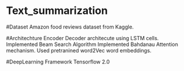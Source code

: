# Text_summarization

#Dataset
Amazon food reviews dataset from Kaggle.

#Architechture
Encoder Decoder architecute using LSTM cells.
Implemented Beam Search Algorithm
Implemented Bahdanau Attention mechanism.
Used pretranined word2Vec word embeddings.


#DeepLearning Framework
Tensorflow 2.0




